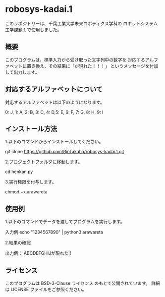 # robosys-kadai.1
このリポジトリーは、千葉工業大学未来ロボティクス学科の
ロボットシステム工学課題１で使用しました。

## 概要
このプログラムは、標準入力から受け取った文字列中の数字を
対応するアルファベットに置き換え、その結果に「が現れた！！！」
というメッセージを付加して出力します。

## 対応するアルファベットについて
対応するアルファベットは以下のようになります。

0: J, 1: A, 2: B, 3: C, 4: D,5: E, 6: F, 7: G, 8: H, 9: I

## インストール方法
1.以下のコマンドからインストールしてください。

git clone https://github.com/RinTakaha/robosys-kadai.1.git

2.プロジェクトフォルダに移動します。

cd henkan.py

3.実行権限を付与します。

chmod +x arawareta

## 使用例

 1.以下のコマンドでデータを渡してプログラムを実行します。

 入力例
echo "1234567890" | python3 arawareta

2.結果の確認

 出力例：
 ABCDEFGHIJが現れた!!

## ライセンス
このプログラムは BSD-3-Clause ライセンス のもとで公開されています。
詳細は LICENSE ファイルをご参照ください。

